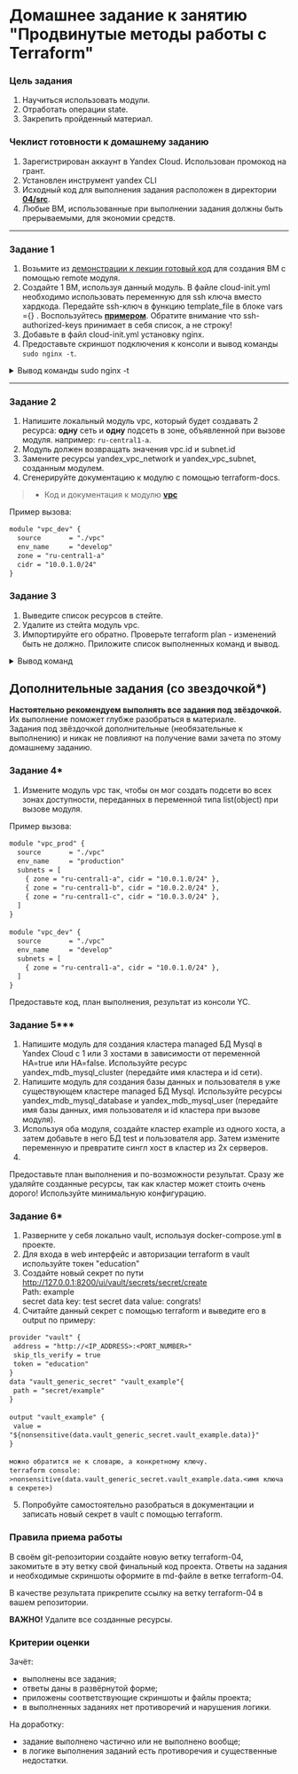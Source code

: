 # Домашнее задание к занятию "Продвинутые методы работы с Terraform"

### Цель задания

1. Научиться использовать модули.
2. Отработать операции state.
3. Закрепить пройденный материал.


### Чеклист готовности к домашнему заданию

1. Зарегистрирован аккаунт в Yandex Cloud. Использован промокод на грант.
2. Установлен инструмент yandex CLI
3. Исходный код для выполнения задания расположен в директории [**04/src**](https://github.com/netology-code/ter-homeworks/tree/main/04/src).
4. Любые ВМ, использованные при выполнении задания должны быть прерываемыми, для экономии средств.

------

### Задание 1

1. Возьмите из [демонстрации к лекции готовый код](https://github.com/netology-code/ter-homeworks/tree/main/04/demonstration1) для создания ВМ с помощью remote модуля.
2. Создайте 1 ВМ, используя данный модуль. В файле cloud-init.yml необходимо использовать переменную для ssh ключа вместо хардкода. Передайте ssh-ключ в функцию template_file в блоке vars ={} .
Воспользуйтесь [**примером**](https://grantorchard.com/dynamic-cloudinit-content-with-terraform-file-templates/). Обратите внимание что ssh-authorized-keys принимает в себя список, а не строку!
3. Добавьте в файл cloud-init.yml установку nginx.
4. Предоставьте скриншот подключения к консоли и вывод команды ```sudo nginx -t```.

<details>
<summary> Вывод команды sudo nginx -t </summary>

![Alt text](<IMG/подключение к VM.PNG>)
</details>


------

### Задание 2

1. Напишите локальный модуль vpc, который будет создавать 2 ресурса: **одну** сеть и **одну** подсеть в зоне, объявленной при вызове модуля. например: ```ru-central1-a```.
2. Модуль должен возвращать значения vpc.id и subnet.id
3. Замените ресурсы yandex_vpc_network и yandex_vpc_subnet, созданным модулем.
4. Сгенерируйте документацию к модулю с помощью terraform-docs. 

> - Код и документация к модулю [**vpc**](https://github.com/Midzaru2011/devops-netologia/tree/terraform-04/ter-homeworks/04/src/vpc)

Пример вызова:
```
module "vpc_dev" {
  source       = "./vpc"
  env_name     = "develop"
  zone = "ru-central1-a"
  cidr = "10.0.1.0/24"
}
```

### Задание 3
1. Выведите список ресурсов в стейте.
2. Удалите из стейта модуль vpc.
3. Импортируйте его обратно. Проверьте terraform plan - изменений быть не должно.
Приложите список выполненных команд и вывод.

<details>
<summary> Вывод команд </summary>

```shell
zag1988@mytest3:~/devops-netologia/ter-homeworks/04/demonstration1$ terraform state list
data.template_file.cloudinit
module.test-vm.data.yandex_compute_image.my_image
module.test-vm.yandex_compute_instance.vm[0]
module.test-vm.yandex_compute_instance.vm[1]
module.vpc.yandex_vpc_network.network
module.vpc.yandex_vpc_subnet.subnet

zag1988@mytest3:~/devops-netologia/ter-homeworks/04/demonstration1$ terraform state rm 'module.vpc'
Removed module.vpc.yandex_vpc_network.network
Removed module.vpc.yandex_vpc_subnet.subnet
Successfully removed 2 resource instance(s).

zag1988@mytest3:~/devops-netologia/ter-homeworks/04/demonstration1$ terraform import 'module.vpc.yandex_vpc_network.network' enp0dj5mnm4k5r3jobvp
data.template_file.cloudinit: Reading...
data.template_file.cloudinit: Read complete after 0s [id=a56834574f649fa3d96aa76e2c6858c7f5e8c46ad9c499340c714be6b5a739d3]
module.vpc.yandex_vpc_network.network: Importing from ID "enp0dj5mnm4k5r3jobvp"...
module.test-vm.data.yandex_compute_image.my_image: Reading...
module.vpc.yandex_vpc_network.network: Import prepared!
  Prepared yandex_vpc_network for import
module.vpc.yandex_vpc_network.network: Refreshing state... [id=enp0dj5mnm4k5r3jobvp]
module.test-vm.data.yandex_compute_image.my_image: Read complete after 1s [id=fd852pbtueis1q0pbt4o]

Import successful!

The resources that were imported are shown above. These resources are now in
your Terraform state and will henceforth be managed by Terraform.

zag1988@mytest3:~/devops-netologia/ter-homeworks/04/demonstration1$ terraform import 'module.vpc.yandex_vpc_subnet.subnet' e9b7jf157ccgvne5tmqe
data.template_file.cloudinit: Reading...
data.template_file.cloudinit: Read complete after 0s [id=a56834574f649fa3d96aa76e2c6858c7f5e8c46ad9c499340c714be6b5a739d3]
module.vpc.yandex_vpc_subnet.subnet: Importing from ID "e9b7jf157ccgvne5tmqe"...
module.test-vm.data.yandex_compute_image.my_image: Reading...
module.vpc.yandex_vpc_subnet.subnet: Import prepared!
  Prepared yandex_vpc_subnet for import
module.vpc.yandex_vpc_subnet.subnet: Refreshing state... [id=e9b7jf157ccgvne5tmqe]
module.test-vm.data.yandex_compute_image.my_image: Read complete after 0s [id=fd852pbtueis1q0pbt4o]
Import successful!
The resources that were imported are shown above. These resources are now in
your Terraform state and will henceforth be managed by Terraform.

zag1988@mytest3:~/devops-netologia/ter-homeworks/04/demonstration1$ terraform plan
data.template_file.cloudinit: Reading...
data.template_file.cloudinit: Read complete after 0s [id=a56834574f649fa3d96aa76e2c6858c7f5e8c46ad9c499340c714be6b5a739d3]
module.vpc.yandex_vpc_network.network: Refreshing state... [id=enp0dj5mnm4k5r3jobvp]
module.test-vm.data.yandex_compute_image.my_image: Reading...
module.test-vm.data.yandex_compute_image.my_image: Read complete after 0s [id=fd852pbtueis1q0pbt4o]
module.vpc.yandex_vpc_subnet.subnet: Refreshing state... [id=e9b7jf157ccgvne5tmqe]
module.test-vm.yandex_compute_instance.vm[0]: Refreshing state... [id=fhmuercl8vhfbpd3ovnc]
module.test-vm.yandex_compute_instance.vm[1]: Refreshing state... [id=fhmfpbveo9h62e3jjb5s]
No changes. Your infrastructure matches the configuration.
Terraform has compared your real infrastructure against your configuration and found no differences, so no changes are
needed.
 
```
</details>


## Дополнительные задания (со звездочкой*)

**Настоятельно рекомендуем выполнять все задания под звёздочкой.**   Их выполнение поможет глубже разобраться в материале.   
Задания под звёздочкой дополнительные (необязательные к выполнению) и никак не повлияют на получение вами зачета по этому домашнему заданию. 


### Задание 4*

1. Измените модуль vpc так, чтобы он мог создать подсети во всех зонах доступности, переданных в переменной типа list(object) при вызове модуля.  
  
Пример вызова:
```
module "vpc_prod" {
  source       = "./vpc"
  env_name     = "production"
  subnets = [
    { zone = "ru-central1-a", cidr = "10.0.1.0/24" },
    { zone = "ru-central1-b", cidr = "10.0.2.0/24" },
    { zone = "ru-central1-c", cidr = "10.0.3.0/24" },
  ]
}

module "vpc_dev" {
  source       = "./vpc"
  env_name     = "develop"
  subnets = [
    { zone = "ru-central1-a", cidr = "10.0.1.0/24" },
  ]
}
```

Предоставьте код, план выполнения, результат из консоли YC.

### Задание 5***

1. Напишите модуль для создания кластера managed БД Mysql в Yandex Cloud с 1 или 3 хостами в зависимости от переменной HA=true или HA=false. Используйте ресурс yandex_mdb_mysql_cluster (передайте имя кластера и id сети).
2. Напишите модуль для создания базы данных и пользователя в уже существующем кластере managed БД Mysql. Используйте ресурсы yandex_mdb_mysql_database и yandex_mdb_mysql_user (передайте имя базы данных, имя пользователя и id кластера при вызове модуля).
3. Используя оба модуля, создайте кластер example из одного хоста, а затем добавьте в него БД test и пользователя app. Затем измените переменную и превратите сингл хост в кластер из 2х серверов.
4. 
Предоставьте план выполнения и по-возможности результат. Сразу же удаляйте созданные ресурсы, так как кластер может стоить очень дорого! Используйте минимальную конфигурацию.

### Задание 6*

1. Разверните у себя локально vault, используя docker-compose.yml в проекте.
2. Для входа в web интерфейс и авторизации terraform в vault используйте токен "education"
3. Создайте новый секрет по пути http://127.0.0.1:8200/ui/vault/secrets/secret/create  
Path: example  
secret data key: test 
secret data value: congrats!  
4. Считайте данный секрет с помощью terraform и выведите его в output по примеру:
```
provider "vault" {
 address = "http://<IP_ADDRESS>:<PORT_NUMBER>"
 skip_tls_verify = true
 token = "education"
}
data "vault_generic_secret" "vault_example"{
 path = "secret/example"
}

output "vault_example" {
 value = "${nonsensitive(data.vault_generic_secret.vault_example.data)}"
} 

можно обратится не к словарю, а конкретному ключу.
terraform console: >nonsensitive(data.vault_generic_secret.vault_example.data.<имя ключа в секрете>)
```
5. Попробуйте самостоятельно разобраться в документации и записать новый секрет в vault с помощью terraform. 


### Правила приема работы

В своём git-репозитории создайте новую ветку terraform-04, закомитьте в эту ветку свой финальный код проекта. Ответы на задания и необходимые скриншоты оформите в md-файле в ветке terraform-04.

В качестве результата прикрепите ссылку на ветку terraform-04 в вашем репозитории.

**ВАЖНО!** Удалите все созданные ресурсы.

### Критерии оценки

Зачёт:

* выполнены все задания;
* ответы даны в развёрнутой форме;
* приложены соответствующие скриншоты и файлы проекта;
* в выполненных заданиях нет противоречий и нарушения логики.

На доработку:

* задание выполнено частично или не выполнено вообще;
* в логике выполнения заданий есть противоречия и существенные недостатки. 



